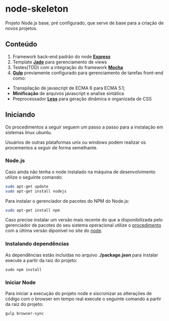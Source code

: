 # node-skeleton

Projeto Node.js base, pré configurado, que serve de base para a criação de novos projetos.

## Conteúdo

1. Framework back-end padrão do node [**Express**](http://expressjs.com/)
2. Template [**Jade**](http://jade-lang.com/) para gerenciamento de views
3. Testes(TDD) com a integração do framework [**Mocha**](https://mochajs.org/)
3. [**Gulp**](http://gulpjs.com/) previamente configurado para gerenciamento de tarefas front-end como:
 * Transpilação de javascript de ECMA 6 para ECMA 5.1;
 * **Minificação** de arquivos javascript e analise sintática
 * Preprocessador [**Less**](http://lesscss.org/) para geração dinâmica e organizada de CSS

## Iniciando

Os procedimentos a seguir seguem um passo a passo para a instalação em sistemas linux ubuntu.

Usuários de outras plataformas unix ou windows podem realizar os procementos a seguir de forma semelhante.

### Node.js
Caso ainda não tenha o node instalado na máquina de desenvolvimento utilize o seguinte comando:
```bash
sudo apt-get update
sudo apt-get install nodejs
```

Para instalar o gerenciador de pacotes do NPM do Node.js:
```bash
sudo apt-get install npm
```

Caso precise instalar um versão mais recente do que a disponibilizada pelo gerenciador de pacotes do seu sistema operacional utilize o [procedimento](http://exponential.io/blog/install-nodejs-on-linux/) com a última versão diponível no site do [node](https://nodejs.org/en/).

### Instalando dependências

As dependências estão incluidas no arquivo **./package.json** para instalar execute a partir da raiz do projeto:

```
sudo npm install
```

### Iniciar Node

Para iniciar a execução do projeto node e siscronizar as alterações de código com o browser em tempo real execute o seguinte comando a partir da raiz do projeto:

```
gulp browser-sync
```
